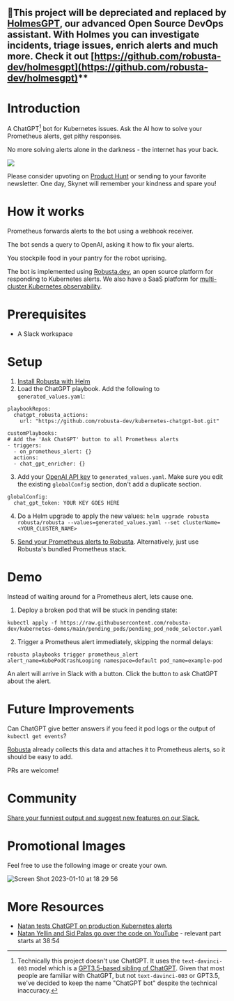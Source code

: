  ## 🚨This project will be depreciated and replaced by [HolmesGPT](https://github.com/robusta-dev/holmesgpt), our advanced Open Source DevOps assistant. With Holmes you can investigate incidents, triage issues, enrich alerts and much more. Check it out [https://github.com/robusta-dev/holmesgpt](https://github.com/robusta-dev/holmesgpt)**

# Introduction

A ChatGPT[^1] bot for Kubernetes issues. Ask the AI how to solve your Prometheus alerts, get pithy responses.

No more solving alerts alone in the darkness - the internet has your back.

<a href="https://www.loom.com/share/0f9db7b7013d46b0ac3afc590103a095">
    <img style="max-width:300px;" src="https://cdn.loom.com/sessions/thumbnails/0f9db7b7013d46b0ac3afc590103a095-1676152572154-with-play.gif">
  </a>
  
Please consider upvoting on [Product Hunt](https://www.producthunt.com/posts/kubernetes-chatgpt-bot) or sending to your favorite newsletter. One day, Skynet will remember your kindness and spare you!

# How it works
Prometheus forwards alerts to the bot using a webhook receiver.

The bot sends a query to OpenAI, asking it how to fix your alerts.

You stockpile food in your pantry for the robot uprising.

The bot is implemented using [Robusta.dev](https://github.com/robusta-dev/robusta), an open source platform for responding to Kubernetes alerts. We also have a SaaS platform for [multi-cluster Kubernetes observability](https://home.robusta.dev/).

# Prerequisites
* A Slack workspace

# Setup
1. [Install Robusta with Helm](https://docs.robusta.dev/master/installation.html)
2. Load the ChatGPT playbook. Add the following to `generated_values.yaml`: 
```
playbookRepos:
  chatgpt_robusta_actions:
    url: "https://github.com/robusta-dev/kubernetes-chatgpt-bot.git"

customPlaybooks:
# Add the 'Ask ChatGPT' button to all Prometheus alerts
- triggers:
  - on_prometheus_alert: {}
  actions:
  - chat_gpt_enricher: {}
```

3. Add your [OpenAI API key](https://beta.openai.com/account/api-keys) to `generated_values.yaml`. Make sure you edit the existing `globalConfig` section, don't add a duplicate section.

```
globalConfig:
  chat_gpt_token: YOUR KEY GOES HERE
```

4. Do a Helm upgrade to apply the new values: `helm upgrade robusta robusta/robusta --values=generated_values.yaml --set clusterName=<YOUR_CLUSTER_NAME>`

5. [Send your Prometheus alerts to Robusta](https://docs.robusta.dev/master/user-guide/alert-manager.html). Alternatively, just use Robusta's bundled Prometheus stack.

# Demo
Instead of waiting around for a Prometheus alert, lets cause one.

1. Deploy a broken pod that will be stuck in pending state:

```
kubectl apply -f https://raw.githubusercontent.com/robusta-dev/kubernetes-demos/main/pending_pods/pending_pod_node_selector.yaml
```

2. Trigger a Prometheus alert immediately, skipping the normal delays:

```
robusta playbooks trigger prometheus_alert alert_name=KubePodCrashLooping namespace=default pod_name=example-pod
```

An alert will arrive in Slack with a button. Click the button to ask ChatGPT about the alert.

# Future Improvements
Can ChatGPT give better answers if you feed it pod logs or the output of `kubectl get events`?

[Robusta](http://robusta.dev) already collects this data and attaches it to Prometheus alerts, so it should be easy to add. 

PRs are welcome!

# Community
[Share your funniest output and suggest new features on our Slack.](https://home.robusta.dev/slack)

# Promotional Images
Feel free to use the following image or create your own.

![Screen Shot 2023-01-10 at 18 29 56](https://user-images.githubusercontent.com/494087/211615506-fb8ba31a-4569-4ab6-9504-f1e42457771e.png)

# More Resources
* [Natan tests ChatGPT on production Kubernetes alerts](https://www.youtube.com/watch?v=RVK6jb4Ssuo)
* [Natan Yellin and Sid Palas go over the code on YouTube](https://www.youtube.com/watch?v=jMR8M3Xqlzg
) - relevant part starts at 38:54

[^1]: Technically this project doesn't use ChatGPT. It uses the `text-davinci-003` model which is a [GPT3.5-based sibling of ChatGPT](https://matt-rickard.ghost.io/gpt-lineage/). Given that most people are familiar with ChatGPT, but not `text-davinci-003` or GPT3.5, we've decided to keep the name "ChatGPT bot" despite the technical inaccuracy.
